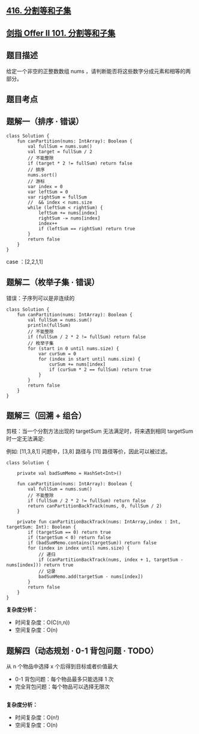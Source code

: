 ## [416. 分割等和子集](https://leetcode.cn/problems/partition-equal-subset-sum/description/)
## [剑指 Offer II 101. 分割等和子集](https://leetcode.cn/problems/NUPfPr/?favorite=e8X3pBZi)

## 题目描述

给定一个非空的正整数数组 nums ，请判断能否将这些数字分成元素和相等的两部分。

## 题目考点



## 题解一（排序 · 错误）
 
```
class Solution {
    fun canPartition(nums: IntArray): Boolean {
        val fullSum = nums.sum()
        val target = fullSum / 2
        // 不能整除
        if (target * 2 != fullSum) return false
        // 排序
        nums.sort()
        // 游标
        var index = 0
        var leftSum = 0
        var rightSum = fullSum
        //  && index < nums.size
        while (leftSum < rightSum) {
            leftSum += nums[index]
            rightSum -= nums[index]
            index++
            if (leftSum == rightSum) return true
        }
        return false
    }
}
```

case ：[2,2,1,1]

## 题解二（枚举子集 · 错误）

错误：子序列可以是非连续的

```
class Solution {
    fun canPartition(nums: IntArray): Boolean {
        val fullSum = nums.sum()
        println(fullSum)
        // 不能整除
        if (fullSum / 2 * 2 != fullSum) return false
        // 枚举子集
        for (start in 0 until nums.size) {
            var curSum = 0
            for (index in start until nums.size) {
                curSum += nums[index]
                if (curSum * 2 == fullSum) return true
            }
        }
        return false
    }
}
```

## 题解三（回溯 + 组合）

剪枝：当一个分割方法出现的 targetSum 无法满足时，将来遇到相同 targetSum 时一定无法满足:

例如: [11,3,8,1] 问题中，[3,8] 路径与 [11] 路径等价，因此可以被过滤。

```
class Solution {

    private val badSumMemo = HashSet<Int>()

    fun canPartition(nums: IntArray): Boolean {
        val fullSum = nums.sum()
        // 不能整除
        if (fullSum / 2 * 2 != fullSum) return false
        return canPartitionBackTrack(nums, 0, fullSum / 2)
    }

    private fun canPartitionBackTrack(nums: IntArray,index : Int, targetSum: Int): Boolean {
        if (targetSum == 0) return true
        if (targetSum < 0) return false
        if (badSumMemo.contains(targetSum)) return false
        for (index in index until nums.size) {
            // 递归
            if (canPartitionBackTrack(nums, index + 1, targetSum - nums[index])) return true
            // 记录
            badSumMemo.add(targetSum - nums[index])
        }
        return false
    }
}
```

**复杂度分析：**

- 时间复杂度：O(C(n,n))
- 空间复杂度：O(n) 

## 题解四（动态规划 · 0-1 背包问题 · TODO）

从 n 个物品中选择 x 个后得到目标或者价值最大

- 0-1 背包问题：每个物品最多只能选择 1 次
- 完全背包问题：每个物品可以选择无限次

```
```

**复杂度分析：**

- 时间复杂度：O(n!)
- 空间复杂度：O(n) 
